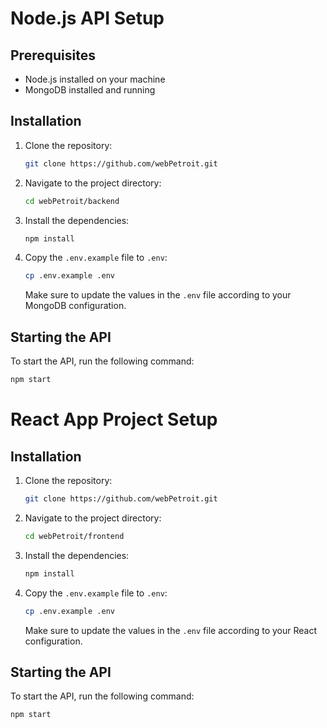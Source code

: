 # Node.js API Setup

## Prerequisites

- Node.js installed on your machine
- MongoDB installed and running

## Installation

1. Clone the repository:

   ```bash
   git clone https://github.com/webPetroit.git
   ```

2. Navigate to the project directory:

   ```bash
   cd webPetroit/backend
   ```

3. Install the dependencies:

   ```bash
   npm install
   ```

4. Copy the `.env.example` file to `.env`:

   ```bash
   cp .env.example .env
   ```

   Make sure to update the values in the `.env` file according to your MongoDB configuration.

## Starting the API

To start the API, run the following command:

```bash
npm start
```

# React App Project Setup

## Installation

1. Clone the repository:

   ```bash
   git clone https://github.com/webPetroit.git
   ```

2. Navigate to the project directory:

   ```bash
   cd webPetroit/frontend
   ```

3. Install the dependencies:

   ```bash
   npm install
   ```

4. Copy the `.env.example` file to `.env`:

   ```bash
   cp .env.example .env
   ```

   Make sure to update the values in the `.env` file according to your React configuration.

## Starting the API

To start the API, run the following command:

```bash
npm start
```
